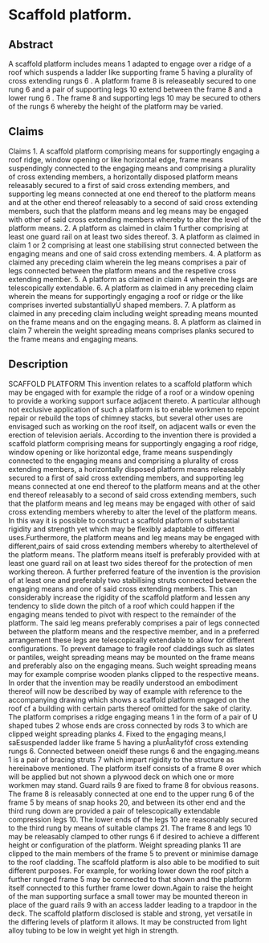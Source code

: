 # Scaffold platform.

## Abstract
A scaffold platform includes means 1 adapted to engage over a ridge of a roof which suspends a ladder like supporting frame 5 having a plurality of cross extending rungs 6 . A platform frame 8 is releaseably secured to one rung 6 and a pair of supporting legs 10 extend between the frame 8 and a lower rung 6 . The frame 8 and supporting legs 10 may be secured to others of the rungs 6 whereby the height of the platform may be varied.

## Claims
Claims 1. A scaffold platform comprising means for supportingly engaging a roof ridge, window opening or like horizontal edge, frame means suspendingly connected to the engaging means and comprising a plurality of cross extending members, a horizontally disposed platform means releasably secured to a first of said cross extending members, and supporting leg means connected at one end thereof to the platform means and at the other end thereof releasably to a second of said cross extending members, such that the platform means and leg means may be engaged with other of said cross extending members whereby to alter the level of the platform means. 2. A platform as claimed in claim 1 further comprising at least one guard rail on at least two sides thereof. 3. A platform as claimed in claim 1 or 2 comprising at least one stabilising strut connected between the engaging means and one of said cross extending members. 4. A platform as claimed any preceding claim wherein the leg means comprises a pair of legs connected between the platform means and the respetive cross extending member. 5. A platform as claimed in claim 4 wherein the legs are telescopically extendable. 6. A platform as claimed in any preceding claim wherein the means for supportingly engaging a roof or ridge or the like comprises inverted substantiallyU shaped members. 7. A platform as claimed in any preceding claim including weight spreading means mounted on the frame means and on the engaging means. 8. A platform as claimed in claim 7 wherein the weight spreading means comprises planks secured to the frame means and engaging means.

## Description
SCAFFOLD PLATFORM This invention relates to a scaffold platform which may be engaged with for example the ridge of a roof or a window opening to provide a working support surface adjacent thereto. A particular although not exclusive application of such a platform is to enable workmen to repoint repair or rebuild the tops of chimney stacks, but several other uses are envisaged such as working on the roof itself, on adjacent walls or even the erection of television aerials. According to the invention there is provided a scaffold platform comprising means for supportingly engaging a roof ridge, window opening or like horizontal edge, frame means suspendingly connected to the engaging means and comprising a plurality of cross extending members, a horizontally disposed platform means releasably secured to a first of said cross extending members, and supporting leg means connected at one end thereof to the platform means and at the other end thereof releasably to a second of said cross extending members, such that the platform means and leg means may be engaged with other of said cross extending members whereby to alter the level of the platform means. In this way it is possible to construct a scaffold platform of substantial rigidity and strength yet which may be flexibly adaptable to different uses.Furthermore, the platform means and leg means may be engaged with different,pairs of said cross extending members whereby to alterthelevel of the platform means. The platform means itself is preferably provided with at least one guard rail on at least two sides thereof for the protection of men working thereon. A further preferred feature of the invention is the provision of at least one and preferably two stabilising struts connected between the engaging means and one of said cross extending members. This can considerably increase the rigidity of the scaffold platform and lessen any tendency to slide down the pitch of a roof which could happen if the engaging means tended to pivot with respect to the remainder of the platform. The said leg means preferably comprises a pair of legs connected between the platform means and the respective member, and in a preferred arrangement these legs are telescopically extendable to allow for different configurations. To prevent damage to fragile roof claddings such as slates or pantiles, weight spreading means may be mounted on the frame means and preferably also on the engaging means. Such weight spreading means may for example comprise wooden planks clipped to the respective means. In order that the invention may be readily understood an embodiment thereof will now be described by way of example with reference to the accompanying drawing which shows a scaffold platform engaged on the roof cf a building with certain parts thereof omitted for the sake of clarity. The platform comprises a ridge engaging means 1 in the form of a pair of U shaped tubes 2 whose ends are cross connected by rods 3 to which are clipped weight spreading planks 4. Fixed to the engaging means,l saEsuspended ladder like frame 5 having a plurÅalityfòf cross extending rungs 6. Connected between oneidf these rungs 6 and the engaging.means 1 is a pair of bracing struts 7 which impart rigidity to the structure as hereinabove mentioned. The platform itself consists of a frame 8 over which will be applied but not shown a plywood deck on which one or more workmen may stand. Guard rails 9 are fixed to frame 8 for obvious reasons. The frame 8 is releasably connected at one end to the upper rung 6 of the frame 5 by means of snap hooks 20, and between its other end and the third rung down are provided a pair of telescopically extendable compression legs 10. The lower ends of the legs 10 are reasonably secured to the third rung by means of suitable clamps 21. The frame 8 and legs 10 may be releasably clamped to other rungs 6 if desired to achieve a different height or configuration of the platform. Weight spreading planks 11 are clipped to the main members of the frame 5 to prevent or minimise damage to the roof cladding. The scaffold platform is also able to be modified to suit different purposes. For example, for working lower down the roof pitch a further runged frame 5 may be connected to that shown and the platform itself connected to this further frame lower down.Again to raise the height of the man supporting surface a small tower may be mounted thereon in place of the guard rails 9 with an access ladder leading to a trapdoor in the deck. The scaffold platform disclosed is stable and strong, yet versatile in the differing levels of platform it allows. It may be constructed from light alloy tubing to be low in weight yet high in strength.